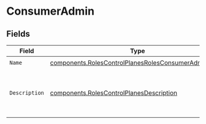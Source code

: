 # ConsumerAdmin


## Fields

| Field                                                                                                                      | Type                                                                                                                       | Required                                                                                                                   | Description                                                                                                                | Example                                                                                                                    |
| -------------------------------------------------------------------------------------------------------------------------- | -------------------------------------------------------------------------------------------------------------------------- | -------------------------------------------------------------------------------------------------------------------------- | -------------------------------------------------------------------------------------------------------------------------- | -------------------------------------------------------------------------------------------------------------------------- |
| `Name`                                                                                                                     | [components.RolesControlPlanesRolesConsumerAdminName](../../models/components/rolescontrolplanesrolesconsumeradminname.md) | :heavy_check_mark:                                                                                                         | N/A                                                                                                                        |                                                                                                                            |
| `Description`                                                                                                              | [components.RolesControlPlanesDescription](../../models/components/rolescontrolplanesdescription.md)                       | :heavy_check_mark:                                                                                                         | N/A                                                                                                                        | This role grants full write access to administer consumers.                                                                |